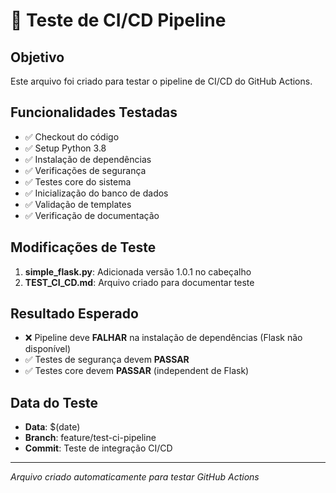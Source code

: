 # 🧪 Teste de CI/CD Pipeline

## Objetivo
Este arquivo foi criado para testar o pipeline de CI/CD do GitHub Actions.

## Funcionalidades Testadas
- ✅ Checkout do código
- ✅ Setup Python 3.8
- ✅ Instalação de dependências
- ✅ Verificações de segurança
- ✅ Testes core do sistema
- ✅ Inicialização do banco de dados
- ✅ Validação de templates
- ✅ Verificação de documentação

## Modificações de Teste
1. **simple_flask.py**: Adicionada versão 1.0.1 no cabeçalho
2. **TEST_CI_CD.md**: Arquivo criado para documentar teste

## Resultado Esperado
- ❌ Pipeline deve **FALHAR** na instalação de dependências (Flask não disponível)
- ✅ Testes de segurança devem **PASSAR**
- ✅ Testes core devem **PASSAR** (independent de Flask)

## Data do Teste
- **Data**: $(date)
- **Branch**: feature/test-ci-pipeline
- **Commit**: Teste de integração CI/CD

---
*Arquivo criado automaticamente para testar GitHub Actions*